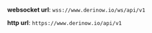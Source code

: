 **websocket url**: `wss://www.derinow.io/ws/api/v1`
 
**http url**: `https://www.derinow.io/api/v1`
